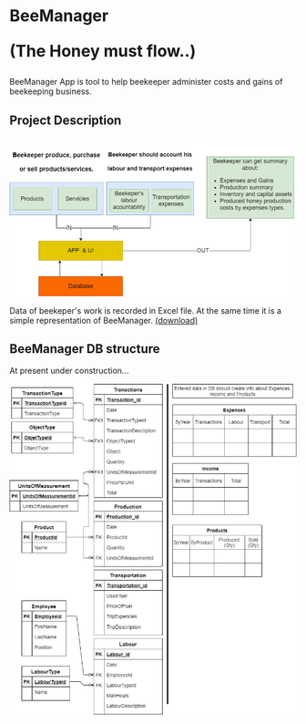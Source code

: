 # BeeManager <p> (The Honey must flow..) <p/>
BeeManager App is tool to help beekeeper administer costs and gains of beekeeping business.
## Project Description
<img src= "ProjectInfo/BeeManager concept.jpg" width = 500>

Data of beekeper's work is recorded in Excel file. At the same time it is a simple representation of BeeManager. <a href="ProjectInfo/BeeManager.xlsx" download="ProjectInfo/BeeManager.xlsx">(download)</a>

## BeeManager DB structure
At present under construction...

<img src= "ProjectInfo/BeeManager DB structure.jpg" width = 700>

